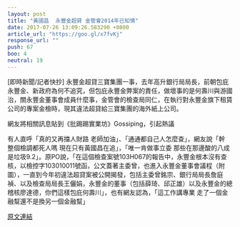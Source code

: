 ```yaml
---
layout: post
title: "黃國昌  永豐金超貸 金管會2014年已知情"
date: 2017-07-26 13:09:26.583290 +0800
article_url: "https://goo.gl/x7fvKj"
response_url: ""
push: 67
boo: 4
neutral: 19
---
```


[即時新聞/記者快抄] 永豐金超貸三寶集團一事，去年高升銀行局局長，前朝包庇永豐金、新政府為何不追究，但包庇永豐金弊案的責任，做壞事的是何壽川與游國治，關永豐金董事會成員什麼事，金管會的檢查局同仁，在執行對永豐金旗下租賃公司的專案金檢時，現其違法超貸給三寶集團的海外紙上公司。

網友將相關訊息貼到《批踢踢實業坊》Gossiping，引起熱議

有人直呼「真的又再擋人財路 老師加油」、「通通都自己人怎麼查」，網友說「幹 整個檢調都死人嗎 現在只有黃國昌在追」，「唯一肯做事立委 那些在那邊酸的八成是垃圾9.2」。原PO說，「在這個檢查案號103H067的報告中，永豐金根本沒有查核，以檢控字103010011號函，公文蓋著主委曾，也進入永豐金董事會議程（附圖），一直到今年初違法超貸案被公開揭發，包括主委曾銘宗、銀行局局長詹庭禎、以及檢查局局長王儷娟，永豐金的董事（包括薛琦、邱正雄）以及永豐金的總稽核廖達德，你們這樣包庇何壽川」，也有網友認為，「這工作講專業 走了一個金融幫還不是換另一個金融幫」

<a href = "https://www.ptt.cc/bbs/Gossiping/M.1501036879.A.31B.html">原文連結</a>

